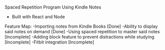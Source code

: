 Spaced Repetition Program Using Kindle Notes 
- Built with React and Node

Feature Map:
-Importing notes from Kindle Books [Done]
-Ability to display said notes on demand [Done]
-Using spaced repetition to master said notes [Incomplete]
-Adding block feature to prevent distractions while studying [Incomplete]
-Fitbit integration [Incomplete]
